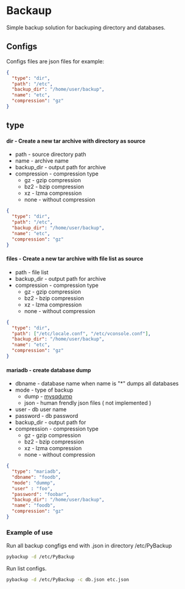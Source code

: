 # Backaup
 Simple backup solution for backuping directory and databases.

## Configs
 Configs files are json files for example:
```json
{
  "type": "dir",
  "path": "/etc",
  "backup_dir": "/home/user/backup",
  "name": "etc",
  "compression": "gz"
}
```
## type
#### dir - Create a new tar archive with directory as source
* path - source directory path
* name - archive name
* backup_dir - output path for archive
* compression - compression type
    * gz   - gzip compression
    * bz2  - bzip compression
    * xz   - lzma compression
    * none - without compression
```json
{
  "type": "dir",
  "path": "/etc",
  "backup_dir": "/home/user/backup",
  "name": "etc",
  "compression": "gz"
}
```

#### files - Create a new tar archive with file list as source
* path - file list 
* backup_dir - output path for archive
* compression - compression type
    * gz   - gzip compression
    * bz2  - bzip compression
    * xz   - lzma compression
    * none - without compression
```json
{
  "type": "dir",
  "path": ["/etc/locale.conf", "/etc/vconsole.conf"],
  "backup_dir": "/home/user/backup",
  "name": "etc",
  "compression": "gz"
}
```

#### mariadb - create database dump
* dbname - database name when name is "*" dumps all databases 
* mode  - type of backup
    * dump  - [mysqdump](https://mariadb.com/kb/en/library/mysqldump/)
    * json - human frendly json files ( not implemented )
* user - db user name
* password - db password
* backup_dir - output path for 
* compression - compression type
    * gz   - gzip compression
    * bz2  - bzip compression
    * xz   - lzma compression
    * none - without compression
```json
{
  "type": "mariadb",
  "dbname": "foodb",
  "mode": "dummp",
  "user" : "foo",
  "password": "foobar",
  "backup_dir": "/home/user/backup",
  "name": "foodb",
  "compression": "gz"
}
```

### Example of use
Run all backup congfigs end with .json in directory /etc/PyBackup
```bash
pybackup -d /etc/PyBackup
```

Run list configs.
```bash
pybackup -d /etc/PyBackup -c db.json etc.json
``` 